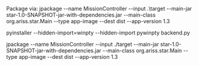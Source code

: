 Package via: jpackage --name MissionController --input .\target --main-jar star-1.0-SNAPSHOT-jar-with-dependencies.jar --main-class org.ariss.star.Main --type app-image --dest dist --app-version 1.3

pyinstaller --hidden-import=winpty --hidden-import pywinpty backend.py

jpackage --name MissionController --input ./target --main-jar star-1.0-SNAPSHOT-jar-with-dependencies.jar --main-class org.ariss.star.Main --type app-image --dest dist --app-version 1.3